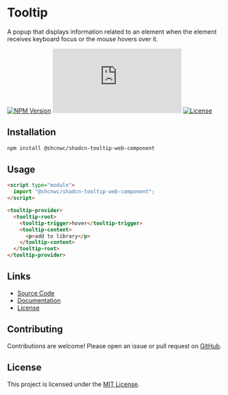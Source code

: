 # Tooltip

A popup that displays information related to an element when the element receives keyboard focus or the mouse hovers over it.

[![NPM Version](https://img.shields.io/npm/v/@shcnwc/shadcn-tooltip-web-component.svg)](https://www.npmjs.com/package/@shcnwc/shadcn-tooltip-web-component)
[![Package Size](https://img.badgesize.io/https://unpkg.com/@shcnwc/shadcn-tooltip-web-component/index.js?compression=gzip)](https://www.npmjs.com/package/@shcnwc/shadcn-tooltip-web-component)
[![License](https://img.shields.io/npm/l/@shcnwc/shadcn-tooltip-web-component.svg)](https://github.com/shcnwc/shadcn-web-components/blob/main/LICENSE)


## Installation

```bash
npm install @shcnwc/shadcn-tooltip-web-component
```

## Usage

```html
<script type="module">
  import "@shcnwc/shadcn-tooltip-web-component";
</script>

<tooltip-provider>
  <tooltip-root>
    <tooltip-trigger>hover</tooltip-trigger>
    <tooltip-content>
      <p>add to library</p>
    </tooltip-content>
  </tooltip-root>
</tooltip-provider>
```

## Links

- [Source Code](https://github.com/shcnwc/shadcn-web-components/tree/main/dist/tooltip)
- [Documentation](https://github.com/shcnwc/shadcn-web-components)
- [License](https://github.com/shcnwc/shadcn-web-components/blob/main/LICENSE)

## Contributing

Contributions are welcome! Please open an issue or pull request on [GitHub](https://github.com/shcnwc/shadcn-web-components).

## License

This project is licensed under the [MIT License](https://github.com/shcnwc/shadcn-web-components/blob/main/LICENSE).
